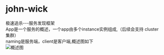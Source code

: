 # john-wick
极速追杀---服务发现框架<br>
App是一个服务的概述，一个app由多个instance实例组成,（后续会支持 cluster 集群）<br>
naming是服务端，client是客户端,概述图如下<br>
![概述图](https://haiyi-file.zhimeizhushou.com/editfile/6ea827df-a755-424e-b5d2-f543b1c75e13.png) 


